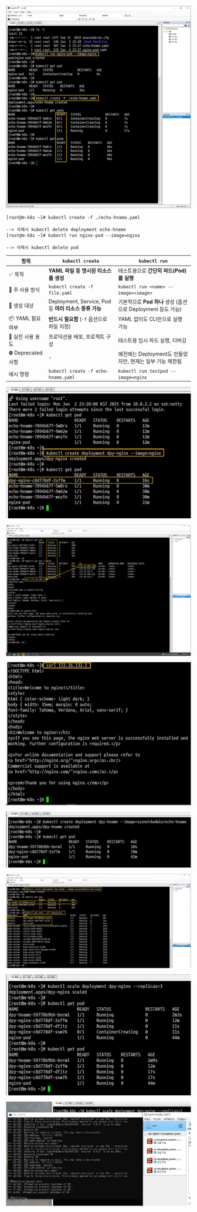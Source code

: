 ![](./img/20250604.img/0022.png)

```
[root@m-k8s ~]# kubectl create -f ./echo-hname.yaml

--> 삭제시 kubectl delete deployment echo-hname
[root@m-k8s ~]# kubectl run nginx-pod --image=nginx

--> 삭제시 kubectl delete pod
```

| 항목              | `kubectl create`                            | `kubectl run`                               |
| --------------- | ------------------------------------------- | ------------------------------------------- |
| ✅ 목적            | **YAML 파일 등 명시된 리소스를 생성**                   | 테스트용으로 **간단히 파드(Pod)를 실행**                  |
| 📁 주 사용 방식      | `kubectl create -f file.yaml`               | `kubectl run <name> --image=<image>`        |
| 🧱 생성 대상        | Deployment, Service, Pod 등 **여러 리소스 종류 가능** | 기본적으로 **Pod 하나** 생성 (옵션으로 Deployment 등도 가능) |
| 📦 YAML 필요 여부   | **반드시 필요함** (`-f` 옵션으로 파일 지정)               | YAML 없이도 CLI만으로 실행 가능                       |
| 🎯 실전 사용 용도     | 프로덕션용 배포, 프로젝트 구성                           | 테스트용 임시 파드 실행, 디버깅                          |
| ⛔ Deprecated 사항 | -                                           | 예전에는 Deployment도 만들었지만, 현재는 일부 기능 제한됨       |
| 예시 명령           | `kubectl create -f echo-hname.yaml`         | `kubectl run testpod --image=nginx`         |


![](./img/20250604.img/0023.png)

![](./img/20250604.img/0024.png)

![](./img/20250604.img/0025.png)

![](./img/20250604.img/0026.png)

![](./img/20250604.img/0027.png)

![](./img/20250604.img/0028.png)

![](./img/20250604.img/0029.png)